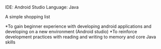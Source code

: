 
IDE: Android Studio
Language: Java

A simple shopping list 

*To gain beginner experience with developing android applications and developing on a new environment (Android studio)
*To reinforce development practices with reading and writing to memory and core Java skills

